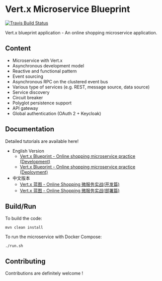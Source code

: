 # Vert.x Microservice Blueprint

[![Travis Build Status](https://travis-ci.org/sczyh30/vertx-blueprint-microservice.svg?branch=master)](https://travis-ci.org/sczyh30/vertx-blueprint-microservice)

Vert.x blueprint application - An online shopping microservice application.

## Content

- Microservice with Vert.x
- Asynchronous development model
- Reactive and functional pattern
- Event sourcing
- Asynchronous RPC on the clustered event bus
- Various type of services (e.g. REST, message source, data source)
- Service discovery
- Circuit breaker
- Polyglot persistence support
- API gateway
- Global authentication (OAuth 2 + Keycloak)

## Documentation

Detailed tutorials are available here!

- English Version
    - [Vert.x Blueprint - Online shopping microservice practice (Development)](#)
    - [Vert.x Blueprint - Online shopping microservice practice (Deployment)](#)
- 中文版本
    - [Vert.x 蓝图 - Online Shopping 微服务实战(开发篇)](#)
    - [Vert.x 蓝图 - Online Shopping 微服务实战(部署篇)](#)

## Build/Run

To build the code:

    mvn clean install

To run the microservice with Docker Compose:

    ./run.sh

## Contributing

Contributions are definitely welcome !

